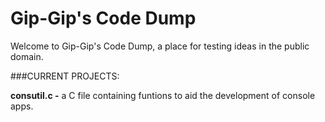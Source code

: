 Gip-Gip's Code Dump
===================

Welcome to Gip-Gip's Code Dump, a place for testing ideas in the public domain.

###CURRENT PROJECTS:

**consutil.c -**
a C file containing funtions to aid the development of console apps.
